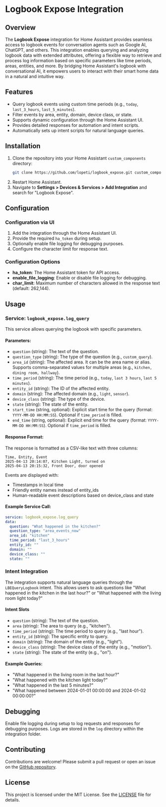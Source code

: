 # Logbook Expose Integration

## Overview
The **Logbook Expose** integration for Home Assistant provides seamless access to logbook events for conversation agents such as Google AI, ChatGPT, and others. This integration enables querying and analyzing logbook data with extended attributes, offering a flexible way to retrieve and process log information based on specific parameters like time periods, areas, entities, and more. By bridging Home Assistant's logbook with conversational AI, it empowers users to interact with their smart home data in a natural and intuitive way.

## Features
- Query logbook events using custom time periods (e.g., `today`, `last_3_hours`, `last_5_minutes`).
- Filter events by area, entity, domain, device class, or state.
- Supports dynamic configuration through the Home Assistant UI.
- Provides detailed responses for automation and intent scripts.
- Automatically sets up intent scripts for natural language queries.

## Installation
1. Clone the repository into your Home Assistant `custom_components` directory:
   ```bash
   git clone https://github.com/lopeti/logbook_expose.git custom_components/logbook_expose
   ```
2. Restart Home Assistant.
3. Navigate to **Settings > Devices & Services > Add Integration** and search for "Logbook Expose".

## Configuration
### Configuration via UI
1. Add the integration through the Home Assistant UI.
2. Provide the required `ha_token` during setup.
3. Optionally enable file logging for debugging purposes.
4. Configure the character limit for response text.

### Configuration Options
- **ha_token**: The Home Assistant token for API access.
- **enable_file_logging**: Enable or disable file logging for debugging.
- **char_limit**: Maximum number of characters allowed in the response text (default: 262,144).

## Usage
### Service: `logbook_expose.log_query`
This service allows querying the logbook with specific parameters.

#### Parameters:
- `question` (string): The text of the question.
- `question_type` (string): The type of the question (e.g., `custom_query`).
- `area_id` (string): The affected area. It can be the area name or alias. Supports comma-separated values for multiple areas (e.g., `kitchen, dining room, hallway`).
- `time_period` (string): The time period (e.g., `today`, `last 3 hours`, `last 5 minutes`).
- `entity_id` (string): The ID of the affected entity.
- `domain` (string): The affected domain (e.g., `light`, `sensor`).
- `device_class` (string): The type of the device.
- `state` (string): The state of the entity.
- `start_time` (string, optional): Explicit start time for the query (format: `YYYY-MM-DD HH:MM:SS`). Optional if `time_period` is filled.
- `end_time` (string, optional): Explicit end time for the query (format: `YYYY-MM-DD HH:MM:SS`). Optional if `time_period` is filled.

#### Response Format:
The response is formatted as a CSV-like text with three columns:
```
Time, Entity, Event
2025-04-13 20:14:07, Kitchen Light, turned on
2025-04-13 20:15:32, Front Door, door opened
```

Events are displayed with:
- Timestamps in local time
- Friendly entity names instead of entity_ids
- Human-readable event descriptions based on device_class and state

#### Example Service Call:
```yaml
service: logbook_expose.log_query
data:
  question: "What happened in the kitchen?"
  question_type: "area_events_now"
  area_id: "kitchen"
  time_period: "last_3_hours"
  entity_id: ""
  domain: ""
  device_class: ""
  state: ""
```

### Intent Integration
The integration supports natural language queries through the `LBEQueryLogbook` intent. This allows users to ask questions like "What happened in the kitchen in the last hour?" or "What happened with the living room light today?"

#### Intent Slots
- `question` (string): The text of the question.
- `area` (string): The area to query (e.g., "kitchen").
- `time_period` (string): The time period to query (e.g., "last hour").
- `entity_id` (string): The specific entity to query.
- `domain` (string): The domain of the entity (e.g., "light").
- `device_class` (string): The device class of the entity (e.g., "motion").
- `state` (string): The state of the entity (e.g., "on").

#### Example Queries:
- "What happened in the living room in the last hour?"
- "What happened with the kitchen light today?"
- "What happened in the last 5 minutes?"
- "What happened between 2024-01-01 00:00:00 and 2024-01-02 00:00:00?"

## Debugging
Enable file logging during setup to log requests and responses for debugging purposes. Logs are stored in the `log` directory within the integration folder.

## Contributing
Contributions are welcome! Please submit a pull request or open an issue on the [GitHub repository](https://github.com/lopeti/logbook_expose).

## License
This project is licensed under the MIT License. See the [LICENSE](LICENSE) file for details.
